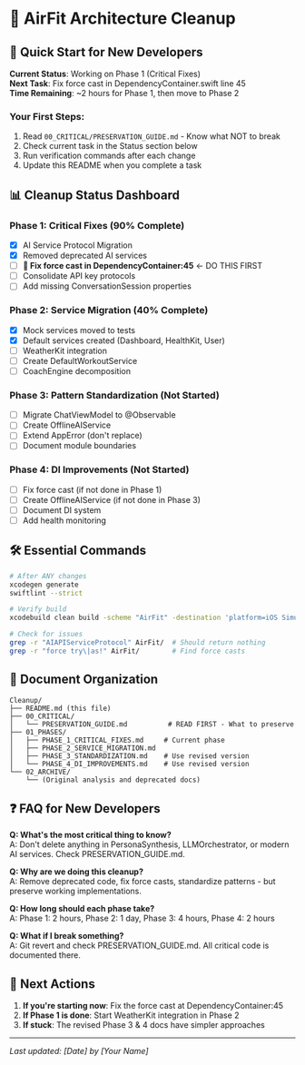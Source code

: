 # 🧹 AirFit Architecture Cleanup

## 🎯 Quick Start for New Developers

**Current Status**: Working on Phase 1 (Critical Fixes)  
**Next Task**: Fix force cast in DependencyContainer.swift line 45  
**Time Remaining**: ~2 hours for Phase 1, then move to Phase 2

### Your First Steps:
1. Read `00_CRITICAL/PRESERVATION_GUIDE.md` - Know what NOT to break
2. Check current task in the Status section below
3. Run verification commands after each change
4. Update this README when you complete a task

## 📊 Cleanup Status Dashboard

### Phase 1: Critical Fixes (90% Complete)
- [x] AI Service Protocol Migration
- [x] Removed deprecated AI services
- [ ] **🚨 Fix force cast in DependencyContainer:45** ← DO THIS FIRST
- [ ] Consolidate API key protocols
- [ ] Add missing ConversationSession properties

### Phase 2: Service Migration (40% Complete)
- [x] Mock services moved to tests
- [x] Default services created (Dashboard, HealthKit, User)
- [ ] WeatherKit integration
- [ ] Create DefaultWorkoutService
- [ ] CoachEngine decomposition

### Phase 3: Pattern Standardization (Not Started)
- [ ] Migrate ChatViewModel to @Observable
- [ ] Create OfflineAIService
- [ ] Extend AppError (don't replace)
- [ ] Document module boundaries

### Phase 4: DI Improvements (Not Started)
- [ ] Fix force cast (if not done in Phase 1)
- [ ] Create OfflineAIService (if not done in Phase 3)
- [ ] Document DI system
- [ ] Add health monitoring

## 🛠️ Essential Commands

```bash
# After ANY changes
xcodegen generate
swiftlint --strict

# Verify build
xcodebuild clean build -scheme "AirFit" -destination 'platform=iOS Simulator,name=iPhone 16 Pro,OS=18.4'

# Check for issues
grep -r "AIAPIServiceProtocol" AirFit/  # Should return nothing
grep -r "force try\|as!" AirFit/        # Find force casts
```

## 📁 Document Organization

```
Cleanup/
├── README.md (this file)
├── 00_CRITICAL/
│   └── PRESERVATION_GUIDE.md          # READ FIRST - What to preserve
├── 01_PHASES/
│   ├── PHASE_1_CRITICAL_FIXES.md     # Current phase
│   ├── PHASE_2_SERVICE_MIGRATION.md  
│   ├── PHASE_3_STANDARDIZATION.md    # Use revised version
│   └── PHASE_4_DI_IMPROVEMENTS.md    # Use revised version
└── 02_ARCHIVE/
    └── (Original analysis and deprecated docs)
```

## ❓ FAQ for New Developers

**Q: What's the most critical thing to know?**  
A: Don't delete anything in PersonaSynthesis, LLMOrchestrator, or modern AI services. Check PRESERVATION_GUIDE.md.

**Q: Why are we doing this cleanup?**  
A: Remove deprecated code, fix force casts, standardize patterns - but preserve working implementations.

**Q: How long should each phase take?**  
A: Phase 1: 2 hours, Phase 2: 1 day, Phase 3: 4 hours, Phase 4: 2 hours

**Q: What if I break something?**  
A: Git revert and check PRESERVATION_GUIDE.md. All critical code is documented there.

## 🚀 Next Actions

1. **If you're starting now**: Fix the force cast at DependencyContainer:45
2. **If Phase 1 is done**: Start WeatherKit integration in Phase 2
3. **If stuck**: The revised Phase 3 & 4 docs have simpler approaches

---
*Last updated: [Date] by [Your Name]*